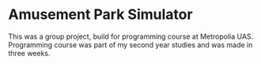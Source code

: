 # Amusement Park Simulator
This was a group project, build for programming course at Metropolia UAS. Programming course was part of my second year studies and was made in three weeks.
